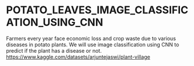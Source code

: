 # POTATO_LEAVES_IMAGE_CLASSIFICATION_USING_CNN
Farmers every year face economic loss and crop waste due to various diseases in potato plants.
We will use image classification using CNN to predict if the plant has a disease or not.
https://www.kaggle.com/datasets/arjuntejaswi/plant-village
